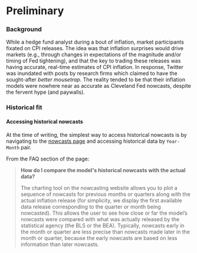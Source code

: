 # Preliminary

### Background
While a hedge fund analyst during a bout of inflation, market participants fixated on CPI releases. The idea was that inflation surprises would drive markets (e.g., through changes in expectations of the magnitude and/or timing of Fed tightening), and that the key to trading these releases was having accurate, real-time estimates of CPI inflation. In response, Twitter was inundated with posts by research firms which claimed to have the sought-after *better mousetrap*. The reality tended to be that their inflation models were nowhere near as accurate as Cleveland Fed nowcasts, despite the fervent hype (and paywalls).

### Historical fit
#### Accessing historical nowcasts
At the time of writing, the simplest way to access historical nowcasts is by navigating to the [nowcasts page](https://www.clevelandfed.org/indicators-and-data/inflation-nowcasting) and accessing historical data by `Year-Month` pair.

From the FAQ section of the page:

> **How do I compare the model's historical nowcasts with the actual data?**
> 
> The charting tool on the nowcasting website allows you to plot a sequence of nowcasts for previous months or quarters along with the actual inflation release (for simplicity, we display the first available data release corresponding to the quarter or month being nowcasted). This allows the user to see how close or far the model’s nowcasts were compared with what was actually released by the statistical agency (the BLS or the BEA). Typically, nowcasts early in the month or quarter are less precise than nowcasts made later in the month or quarter, because the early nowcasts are based on less information than later nowcasts.
